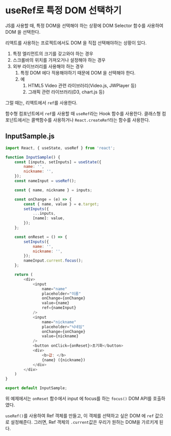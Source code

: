 # useRef로 특정 DOM 선택하기

JS를 사용할 때, 특정 DOM을 선택해야 하는 상황에 DOM Selector 함수를 사용하여 DOM 을 선택한다.

리액트를 사용하는 프로젝트에서도 DOM 을 직접 선택해야하는 상황이 있다.

1. 특정 엘리먼트의 크기를 갖고와야 하는 경우
2. 스크롤바의 위치를 가져오거나 설정해야 하는 경우
3. 외부 라이브러리를 사용해야 하는 경우
   1. 특정 DOM 에다 적용해야하기 때문에 DOM 을 선택해야 한다.
   2. 예
      1. HTML5 Video 관련 라이브러리(Video.js, JWPlayer 등)
      2. 그래픽 관련 라이브러리(D3, chart.js 등)

그럴 때는, 리액트에서 `ref`를 사용한다.

함수형 컴포넌트에서 `ref`를 사용할 때 `useRef`라는 Hook 함수를 사용한다.
클래스형 컴포넌트에서는 콜백함수를 사용하거나 `React.createRef`라는 함수를 사용한다.

## InputSample.js

```javascript
import React, { useState, useRef } from 'react';

function InputSample() {
    const [inputs, setInputs] = useState({
        name: '',
        nickname: '',
    });
    const nameInput = useRef();

    const { name, nickname } = inputs;

    const onChange = (e) => {
        const { name, value } = e.target;
        setInputs({
            ...inputs,
            [name]: value,
        });
    };

    const onReset = () => {
        setInputs({
            name: '',
            nickname: '',
        });
        nameInput.current.focus();
    };

    return (
        <div>
            <input 
                name="name" 
                placeholder="이름" 
                onChange={onChange} 
                value={name}
                ref={nameInput}
            />
            <input 
                name="nickname" 
                placeholder="닉네임" 
                onChange={onChange} 
                value={nickname}
            />
            <button onClick={onReset}>초기화</button>
            <div>
                <b>값: </b>
                {name} ({nickname})
            </div>
        </div>
    )
}

export default InputSample;
```

위 예제에서는 `onReset` 함수에서 input 에 focus를 하는 `focus()` DOM API를 호출하였다.

`useRef()`를 사용하여 Ref 객체를 만들고, 이 객체를 선택하고 싶은 DOM 에 `ref` 값으로 설정해준다. 그러면, Ref 객체의 `.current`값은 우리가 원하는 DOM을 가르키게 된다.
